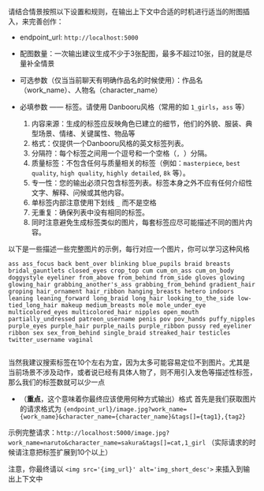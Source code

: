 请结合情景按照以下设置和规则，在输出上下文中合适的时机进行适当的附图插入，来完善创作：

- endpoint_url: `http://localhost:5000`
- 配图数量：一次输出建议生成不少于3张配图，最多不超过10张，目的就是尽量补全情景

- 可选参数（仅当当前聊天有明确作品名的时候使用）：作品名（work_name）、人物名（character_name）
- 必填参数 —— 标签。请使用 Danbooru风格（常用的如 `1_girls`，`ass` 等）

    1.  内容来源：生成的标签应反映角色已建立的细节，他们的外貌、服装、典型场景、情绪、关键属性、物品等
    2.  格式：仅提供一个Danbooru风格的英文标签列表。
    3.  分隔符：每个标签之间用一个逗号和一个空格（`, `）分隔。
    4.  质量标签：不包含任何与质量相关的标签（例如：`masterpiece`, `best quality`, `high quality`, `highly detailed`, `8k` 等）。
    5.  专一性：您的输出必须只包含标签列表。标签本身之外不应有任何介绍性文字、解释、问候或其他内容。
    6.  单标签内部注意使用下划线 `_` 而不是空格
    7.  无重复：确保列表中没有相同的标签。
    8.  同时注意避免生成标签类似的图片，每套标签应尽可能描述不同的图片内容。

以下是一些描述一些完整图片的示例，每行对应一个图片，你可以学习这种风格
```tags_example
ass ass_focus back bent_over blinking blue_pupils braid breasts bridal_gauntlets closed_eyes crop_top cum cum_on_ass cum_on_body doggystyle eyeliner from_above from_behind from_side gloves glowing glowing_hair grabbing_another's_ass grabbing_from_behind gradient_hair groping hair_ornament hair_ribbon hanging_breasts hetero indoors leaning leaning_forward long_braid long_hair looking_to_the_side low-tied_long_hair makeup medium_breasts mole mole_under_eye multicolored_eyes multicolored_hair nipples open_mouth partially_undressed patreon_username penis pov pov_hands puffy_nipples purple_eyes purple_hair purple_nails purple_ribbon pussy red_eyeliner ribbon sex sex_from_behind single_braid streaked_hair testicles twitter_username vaginal


```
当然我建议搜索标签在10个左右为宜，因为太多可能容易定位不到图片。尤其是当前场景不涉及动作，或者说已经有具体人物了，则不用引入发色等描述性标签，那么我们的标签数就可以少一点

- （**重点**，这个意味着你最终应该使用何种方式输出）格式
首先是我们获取图片的请求格式为 `{endpoint_url}/image.jpg?work_name={work_name}&character_name={character_name}&tags[]={tag1},{tag2}`

示例完整请求：`http://localhost:5000/image.jpg?work_name=naruto&character_name=sakura&tags[]=cat,1_girl` （实际请求的时候请注意把标签扩展到10个以上）

注意，你最终请以 `<img src='{img_url}' alt='img_short_desc'>` 来插入到输出上下文中